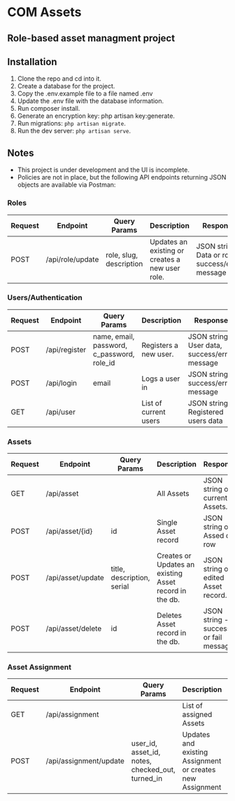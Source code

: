 # COM Assets

## Role-based asset managment project



## Installation

1. Clone the repo and cd into it.
2. Create a database for the project.
3. Copy the .env.example file to a file named .env
4. Update the .env file with the database information.
5. Run composer install.
6. Generate an encryption key: php artisan key:generate.
7. Run migrations: ```php artisan migrate```.
8. Run the dev server: ```php artisan serve```.

## Notes

* This project is under development and the UI is incomplete. 
* Policies are not in place, but the following API endpoints returning JSON objects are available via Postman:


### Roles
| Request | Endpoint |	Query Params | Description | Response |
| --- | --- | --- | --- | --- |
| POST | /api/role/update | role, slug, description | Updates an existing or creates a new user role. | JSON string: Data or role, success/error message |


### Users/Authentication
| Request | Endpoint |	Query Params | Description | Response |
| --- | --- | --- | --- | --- |
| POST | /api/register | name, email, password, c_password, role_id | Registers a new user. | JSON string: User data, success/error message |
| POST | /api/login | email | Logs a user in | JSON string: success/error message |
| GET | /api/user | | List of current users | JSON string: Registered users data |

### Assets
| Request | Endpoint |	Query Params | Description | Response |
| --- | --- | --- | --- | --- |
| GET | /api/asset |  | All Assets | JSON string of current Assets. |
| POST | /api/asset/{id} | id | Single Asset record | JSON string of Assed db row |
| POST | /api/asset/update | title, description, serial | Creates or Updates an existing Asset record in the db. | JSON string of edited Asset record. |
| POST | /api/asset/delete | id | Deletes Asset record in the db. | JSON string - success or fail message |


### Asset Assignment
| Request | Endpoint |	Query Params | Description | Response |
| --- | --- | --- | --- | --- |
| GET | /api/assignment |  | List of assigned Assets | JSON string of current assignments. |
| POST | /api/assignment/update | user_id, asset_id, notes, checked_out, turned_in | Updates and existing Assignment or creates new Assignment | JSON string with information about Assignment |






